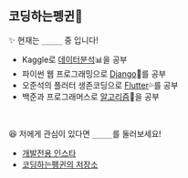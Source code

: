## 코딩하는펭귄🐧

✨ 현재는 `_____` 중 입니다!
* Kaggle로 [데이터분석](https://github.com/CoodingPenguin/kaggle-newbie)📊을 공부
* 파이썬 웹 프로그래밍으로 [Django](https://github.com/CoodingPenguin/python-web-programming-study)🎸를 공부
* 오준석의 플러터 생존코딩으로 [Flutter](https://github.com/CoodingPenguin/flutter-survival-coding-study)💦를 공부
* 백준과 프로그래머스로 [알고리즘](https://github.com/CoodingPenguin/algorithms)🐣을 공부

<br>

😆 저에게 관심이 있다면 `_____`를 둘러보세요!
* [개발전용 인스타](https://www.instagram.com/cooding_penguin/)
* [코딩하는펭귄의 저장소](https://cooding-penguin.netlify.app/)
